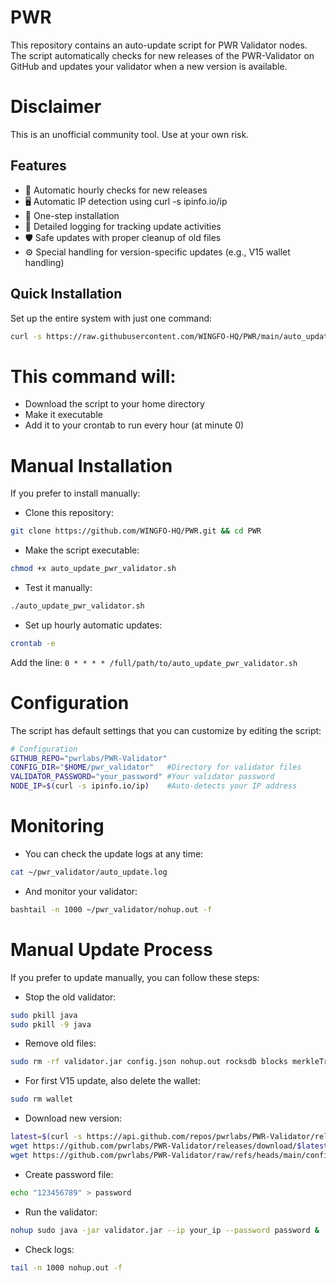 # PWR
This repository contains an auto-update script for PWR Validator nodes. The script automatically checks for new releases of the PWR-Validator on GitHub and updates your validator when a new version is available.
# Disclaimer
This is an unofficial community tool. Use at your own risk.

## Features
- 🔄 Automatic hourly checks for new releases
- 🖥️ Automatic IP detection using curl -s ipinfo.io/ip
- 🚀 One-step installation
- 📝 Detailed logging for tracking update activities
- 🛡️ Safe updates with proper cleanup of old files
- ⚙️ Special handling for version-specific updates (e.g., V15 wallet handling)

## Quick Installation
Set up the entire system with just one command:
```bash
curl -s https://raw.githubusercontent.com/WINGFO-HQ/PWR/main/auto_update_pwr_validator.sh > $HOME/auto_update_pwr_validator.sh && chmod +x $HOME/auto_update_pwr_validator.sh && (crontab -l 2>/dev/null; echo "0 * * * * $HOME/auto_update_pwr_validator.sh") | crontab -
```

# This command will:
- Download the script to your home directory
- Make it executable
- Add it to your crontab to run every hour (at minute 0)

# Manual Installation
If you prefer to install manually:
- Clone this repository:
```bash 
git clone https://github.com/WINGFO-HQ/PWR.git && cd PWR
```

- Make the script executable:
```bash
chmod +x auto_update_pwr_validator.sh
```

- Test it manually:
```bash 
./auto_update_pwr_validator.sh
```

- Set up hourly automatic updates:
```bash 
crontab -e
```
Add the line:
```0 * * * * /full/path/to/auto_update_pwr_validator.sh```

# Configuration
The script has default settings that you can customize by editing the script:
```bash
# Configuration
GITHUB_REPO="pwrlabs/PWR-Validator"
CONFIG_DIR="$HOME/pwr_validator"   #Directory for validator files
VALIDATOR_PASSWORD="your_password" #Your validator password
NODE_IP=$(curl -s ipinfo.io/ip)    #Auto-detects your IP address
```

# Monitoring
- You can check the update logs at any time:
```bash
cat ~/pwr_validator/auto_update.log
```
- And monitor your validator:
```bash
bashtail -n 1000 ~/pwr_validator/nohup.out -f
```

# Manual Update Process
If you prefer to update manually, you can follow these steps:

- Stop the old validator:
```bash
sudo pkill java
sudo pkill -9 java
```

- Remove old files:
```bash
sudo rm -rf validator.jar config.json nohup.out rocksdb blocks merkleTree rpcdata
```

- For first V15 update, also delete the wallet:
```bash
sudo rm wallet
```

- Download new version:
```bash
latest=$(curl -s https://api.github.com/repos/pwrlabs/PWR-Validator/releases/latest | grep tag_name | cut -d '"' -f 4) && \
wget https://github.com/pwrlabs/PWR-Validator/releases/download/$latest/validator.jar && \
wget https://github.com/pwrlabs/PWR-Validator/raw/refs/heads/main/config.json
```

- Create password file:

```bash
echo "123456789" > password
```

- Run the validator:
```bash
nohup sudo java -jar validator.jar --ip your_ip --password password &
```

- Check logs:
```bash
tail -n 1000 nohup.out -f
```

